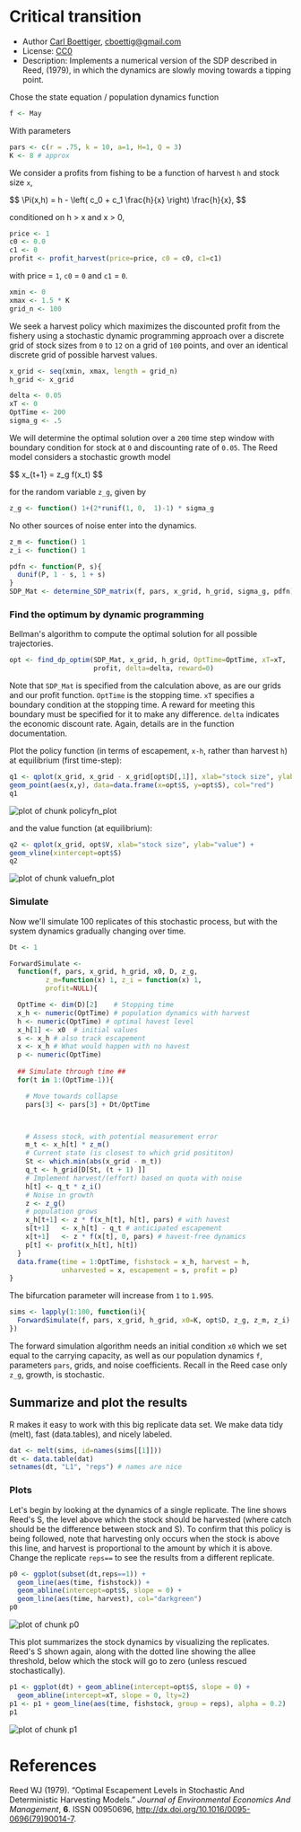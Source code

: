 




# Critical transition 

 * Author [Carl Boettiger](http://carlboettiger.info), <cboettig@gmail.com>
 * License: [CC0](http://creativecommons.org/publicdomain/zero/1.0/)
 * Description:  Implements a numerical version of the SDP described in Reed, (1979), in which the dynamics are slowly moving towards a tipping point.  





Chose the state equation / population dynamics function



```r
f <- May
```




With parameters 



```r
pars <- c(r = .75, k = 10, a=1, H=1, Q = 3)
K <- 8 # approx
```




We consider a profits from fishing to be a function of harvest `h` and stock size `x`,  

<div> $$ \Pi(x,h) = h - \left( c_0  + c_1 \frac{h}{x} \right) \frac{h}{x}, $$ </div> 

conditioned on h > x and x > 0,



```r
price <- 1
c0 <- 0.0
c1 <- 0
profit <- profit_harvest(price=price, c0 = c0, c1=c1) 
```




with price = `1`, `c0` = `0` and `c1` = `0`. 




```r
xmin <- 0
xmax <- 1.5 * K
grid_n <- 100
```




We seek a harvest policy which maximizes the discounted profit from the fishery using a stochastic dynamic programming approach over a discrete grid of stock sizes from `0` to `12` on a grid of `100` points, and over an identical discrete grid of possible harvest values.  




```r
x_grid <- seq(xmin, xmax, length = grid_n)  
h_grid <- x_grid  
```







```r
delta <- 0.05
xT <- 0
OptTime <- 200
sigma_g <- .5
```




We will determine the optimal solution over a `200` time step window with boundary condition for stock at `0` and discounting rate of `0.05`.  The Reed model considers a stochastic growth model 

<div> $$ x_{t+1} = z_g f(x_t) $$ </div> 

for the random variable `z_g`, given by 



```r
z_g <- function() 1+(2*runif(1, 0,  1)-1) * sigma_g
```




No other sources of noise enter into the dynamics.  



```r
z_m <- function() 1
z_i <- function() 1
```








```r
pdfn <- function(P, s){
  dunif(P, 1 - s, 1 + s)
}
SDP_Mat <- determine_SDP_matrix(f, pars, x_grid, h_grid, sigma_g, pdfn)
```





### Find the optimum by dynamic programming

Bellman's algorithm to compute the optimal solution for all possible trajectories.



```r
opt <- find_dp_optim(SDP_Mat, x_grid, h_grid, OptTime=OptTime, xT=xT, 
                     profit, delta=delta, reward=0)
```




Note that `SDP_Mat` is specified from the calculation above, as are our grids and our profit function. `OptTime` is the stopping time.  `xT` specifies a boundary condition at the stopping time. A reward for meeting this boundary must be specified for it to make any difference.  `delta` indicates the economic discount rate. Again, details are in the function documentation.   


Plot the policy function (in terms of escapement, `x-h`, rather than harvest `h`) at equilibrium (first time-step):



```r
q1 <- qplot(x_grid, x_grid - x_grid[opt$D[,1]], xlab="stock size", ylab="escapement") + 
geom_point(aes(x,y), data=data.frame(x=opt$S, y=opt$S), col="red")
q1
```

![plot of chunk policyfn_plot](http://farm6.staticflickr.com/5198/7411172904_2e3aefbea0_o.png) 


and the value function (at equilibrium):



```r
q2 <- qplot(x_grid, opt$V, xlab="stock size", ylab="value") + 
geom_vline(xintercept=opt$S)
q2
```

![plot of chunk valuefn_plot](http://farm6.staticflickr.com/5469/7411173220_fb6786f2f6_o.png) 






### Simulate 

Now we'll simulate 100 replicates of this stochastic process, but with the system dynamics gradually changing over time.   




```r
Dt <- 1

ForwardSimulate <- 
  function(f, pars, x_grid, h_grid, x0, D, z_g,
         z_m=function(x) 1, z_i = function(x) 1, 
         profit=NULL){

  OptTime <- dim(D)[2]    # Stopping time
  x_h <- numeric(OptTime) # population dynamics with harvest
  h <- numeric(OptTime) # optimal havest level
  x_h[1] <- x0  # initial values
  s <- x_h # also track escapement
  x <- x_h # What would happen with no havest
  p <- numeric(OptTime)
    
  ## Simulate through time ##
  for(t in 1:(OptTime-1)){

    # Move towards collapse
    pars[3] <- pars[3] + Dt/OptTime



    # Assess stock, with potential measurement error
    m_t <- x_h[t] * z_m()
    # Current state (is closest to which grid posititon) 
    St <- which.min(abs(x_grid - m_t)) 
    q_t <- h_grid[D[St, (t + 1) ]] 
    # Implement harvest/(effort) based on quota with noise 
    h[t] <- q_t * z_i()
    # Noise in growth 
    z <- z_g() 
    # population grows
    x_h[t+1] <- z * f(x_h[t], h[t], pars) # with havest
    s[t+1]   <- x_h[t] - q_t # anticipated escapement
    x[t+1]   <- z * f(x[t], 0, pars) # havest-free dynamics
    p[t] <- profit(x_h[t], h[t])
  }
  data.frame(time = 1:OptTime, fishstock = x_h, harvest = h,
             unharvested = x, escapement = s, profit = p) 
}
```



The bifurcation parameter will increase from `1` to `1.995`.  






```r
sims <- lapply(1:100, function(i){
  ForwardSimulate(f, pars, x_grid, h_grid, x0=K, opt$D, z_g, z_m, z_i)
})
```




The forward simulation algorithm needs an initial condition `x0` which we set equal to the carrying capacity, as well as our population dynamics `f`, parameters `pars`, grids, and noise coefficients.  Recall in the Reed case only `z_g`, growth, is stochastic.  


## Summarize and plot the results                                                   

R makes it easy to work with this big replicate data set.  We make data tidy (melt), fast (data.tables), and nicely labeled.



```r
dat <- melt(sims, id=names(sims[[1]]))  
dt <- data.table(dat)
setnames(dt, "L1", "reps") # names are nice
```




### Plots 

Let's begin by looking at the dynamics of a single replicate. The line shows Reed's S, the level above which the stock should be harvested (where catch should be the difference between stock and S).  To confirm that this policy is being followed, note that harvesting only occurs when the stock is above this line, and harvest is proportional to the amount by which it is above.  Change the replicate `reps==` to see the results from a different replicate.  



```r
p0 <- ggplot(subset(dt,reps==1)) +
  geom_line(aes(time, fishstock)) +
  geom_abline(intercept=opt$S, slope = 0) +
  geom_line(aes(time, harvest), col="darkgreen") 
p0
```

![plot of chunk p0](http://farm9.staticflickr.com/8158/7411174212_7e2783a284_o.png) 



This plot summarizes the stock dynamics by visualizing the replicates. Reed's S shown again, along with the dotted line showing the allee threshold, below which the stock will go to zero (unless rescued stochastically). 



```r
p1 <- ggplot(dt) + geom_abline(intercept=opt$S, slope = 0) + 
  geom_abline(intercept=xT, slope = 0, lty=2) 
p1 <- p1 + geom_line(aes(time, fishstock, group = reps), alpha = 0.2)
p1
```

![plot of chunk p1](http://farm8.staticflickr.com/7266/7411174736_34308c892d_o.png) 



# References

<p>Reed WJ (1979).
&ldquo;Optimal Escapement Levels in Stochastic And Deterministic Harvesting Models.&rdquo;
<EM>Journal of Environmental Economics And Management</EM>, <B>6</B>.
ISSN 00950696, <a href="http://dx.doi.org/10.1016/0095-0696(79)90014-7">http://dx.doi.org/10.1016/0095-0696(79)90014-7</a>.





